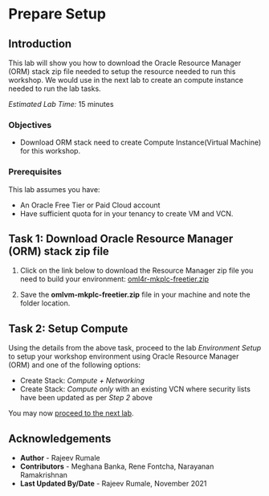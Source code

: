 # Prepare Setup

## Introduction
This lab will show you how to download the Oracle Resource Manager (ORM) stack zip file needed to setup the resource needed to run this workshop. We would use in the next lab to create an compute instance needed to run the lab tasks.

*Estimated Lab Time:* 15 minutes

### Objectives
-   Download ORM stack need to create Compute Instance(Virtual Machine) for this workshop.

### Prerequisites
This lab assumes you have:
- An Oracle Free Tier or Paid Cloud account
- Have sufficient quota for in your tenancy to create VM and VCN.

## Task 1: Download Oracle Resource Manager (ORM) stack zip file
1.  Click on the link below to download the Resource Manager zip file you need to build your environment: [oml4r-mkplc-freetier.zip](https://objectstorage.us-ashburn-1.oraclecloud.com/p/hGa8v7gYSUtoSRF9gl5FhuvtB53rAb9ko-LOzT_RhwphaqYb7CXVNejlmm8fccnm/n/oraclepartnersas/b/omlvm-mkplc-freetier/o/oml4r-mkplc-freetier.zip)

2.  Save the **omlvm-mkplc-freetier.zip** file in your machine and note the folder location.

## Task 2: Setup Compute   
Using the details from the above task, proceed to the lab *Environment Setup* to setup your workshop environment using Oracle Resource Manager (ORM) and one of the following options:
  -  Create Stack:  *Compute + Networking*
  -  Create Stack:  *Compute only* with an existing VCN where security lists have been updated as per *Step 2* above

You may now [proceed to the next lab](#next).

## Acknowledgements

* **Author** - Rajeev Rumale
* **Contributors** - Meghana Banka, Rene Fontcha, Narayanan Ramakrishnan
* **Last Updated By/Date** - Rajeev Rumale, November 2021
